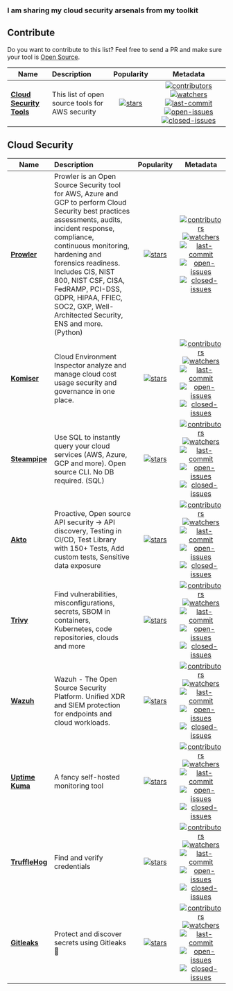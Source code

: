 ### I am sharing my cloud security arsenals from my toolkit


## Contribute
Do you want to contribute to this list? Feel free to send a PR and make sure your tool is [Open Source](https://en.wikipedia.org/wiki/Open_source).

| Name | Description | Popularity | Metadata |
| ---------- | :---------- | :----------: | :----------: |
| **[Cloud Security Tools](https://github.com/ysftzcn/cloud-security-tools)** | This list of open source tools for AWS security|[![stars](https://badgen.net/github/stars/ysftzcn/aws-security-tools)](https://badgen.net/github/stars/ysftzcn/aws-security-tools)| [![contributors](https://badgen.net/github/contributors/ysftzcn/aws-security-tools)](https://badgen.net/github/contributors/ysftzcn/aws-security-tools) [![watchers](https://badgen.net/github/watchers/ysftzcn/aws-security-tools)](https://badgen.net/github/watchers/ysftzcn/aws-security-tools) [![last-commit](https://badgen.net/github/last-commit/ysftzcn/aws-security-tools)](https://badgen.net/github/last-commit/ysftzcn/aws-security-tools)  [![open-issues](https://badgen.net/github/open-issues/ysftzcn/aws-security-tools)](https://badgen.net/github/open-issues/ysftzcn/aws-security-tools) [![closed-issues](https://badgen.net/github/closed-issues/ysftzcn/aws-security-tools)](https://badgen.net/github/closed-issues/ysftzcn/aws-security-tools) |

## Cloud Security
| Name | Description | Popularity | Metadata |
| ---------- | :---------- | :----------: | :----------: |
| **[Prowler](https://github.com/toniblyx/prowler)** | Prowler is an Open Source Security tool for AWS, Azure and GCP to perform Cloud Security best practices assessments, audits, incident response, compliance, continuous monitoring, hardening and forensics readiness. Includes CIS, NIST 800, NIST CSF, CISA, FedRAMP, PCI-DSS, GDPR, HIPAA, FFIEC, SOC2, GXP, Well-Architected Security, ENS and more. (Python) |[![stars](https://badgen.net/github/stars/toniblyx/prowler)](https://badgen.net/github/stars/toniblyx/prowler)| [![contributors](https://badgen.net/github/contributors/toniblyx/prowler)](https://badgen.net/github/contributors/toniblyx/prowler)[![watchers](https://badgen.net/github/watchers/toniblyx/prowler)](https://badgen.net/github/watchers/toniblyx/prowler)[![last-commit](https://badgen.net/github/last-commit/toniblyx/prowler)](https://badgen.net/github/last-commit/toniblyx/prowler) [![open-issues](https://badgen.net/github/open-issues/toniblyx/prowler)](https://badgen.net/github/open-issues/toniblyx/prowler) [![closed-issues](https://badgen.net/github/closed-issues/toniblyx/prowler)](https://badgen.net/github/closed-issues/toniblyx/prowler) |
| **[Komiser](https://github.com/mlabouardy/komiser)** | Cloud Environment Inspector analyze and manage cloud cost usage security and governance in one place. |[![stars](https://badgen.net/github/stars/mlabouardy/komiser)](https://badgen.net/github/stars/mlabouardy/komiser)| [![contributors](https://badgen.net/github/contributors/mlabouardy/komiser)](https://badgen.net/github/contributors/mlabouardy/komiser)[![watchers](https://badgen.net/github/watchers/mlabouardy/komiser)](https://badgen.net/github/watchers/mlabouardy/komiser)[![last-commit](https://badgen.net/github/last-commit/mlabouardy/komiser)](https://badgen.net/github/last-commit/mlabouardy/komiser) [![open-issues](https://badgen.net/github/open-issues/mlabouardy/komiser)](https://badgen.net/github/open-issues/mlabouardy/komiser) [![closed-issues](https://badgen.net/github/closed-issues/mlabouardy/komiser)](https://badgen.net/github/closed-issues/mlabouardy/komiser) |
| **[Steampipe](https://github.com/turbot/steampipe)** | Use SQL to instantly query your cloud services (AWS, Azure, GCP and more). Open source CLI. No DB required. (SQL) |[![stars](https://badgen.net/github/stars/turbot/steampipe)](https://badgen.net/github/stars/turbot/steampipe)| [![contributors](https://badgen.net/github/contributors/turbot/steampipe)](https://badgen.net/github/contributors/turbot/steampipe)[![watchers](https://badgen.net/github/watchers/turbot/steampipe)](https://badgen.net/github/watchers/turbot/steampipe)[![last-commit](https://badgen.net/github/last-commit/turbot/steampipe/main)](https://badgen.net/github/last-commit/turbot/steampipe/main) [![open-issues](https://badgen.net/github/open-issues/turbot/steampipe)](https://badgen.net/github/open-issues/turbot/steampipe) [![closed-issues](https://badgen.net/github/closed-issues/turbot/steampipe)](https://badgen.net/github/closed-issues/turbot/steampipe) |
| **[Akto](https://github.com/akto-api-security/akto)** | Proactive, Open source API security → API discovery, Testing in CI/CD, Test Library with 150+ Tests, Add custom tests, Sensitive data exposure |[![stars](https://badgen.net/github/stars/akto-api-security/akto)](https://badgen.net/github/stars/akto-api-security/akto)| [![contributors](https://badgen.net/github/contributors/akto-api-security/akto)](https://badgen.net/github/contributors/akto-api-security/akto)[![watchers](https://badgen.net/github/watchers/akto-api-security/akto)](https://badgen.net/github/watchers/akto-api-security/akto)[![last-commit](https://badgen.net/github/last-commit/akto-api-security/akto)](https://badgen.net/github/last-commit/akto-api-security/akto) [![open-issues](https://badgen.net/github/open-issues/akto-api-security/akto)](https://badgen.net/github/open-issues/akto-api-security/akto) [![closed-issues](https://badgen.net/github/closed-issues/akto-api-security/akto)](https://badgen.net/github/closed-issues/akto-api-security/akto) |
| **[Trivy](https://github.com/aquasecurity/trivy)** | Find vulnerabilities, misconfigurations, secrets, SBOM in containers, Kubernetes, code repositories, clouds and more |[![stars](https://badgen.net/github/stars/aquasecurity/trivy)](https://badgen.net/github/stars/aquasecurity/trivy)| [![contributors](https://badgen.net/github/contributors/aquasecurity/trivy)](https://badgen.net/github/contributors/aquasecurity/trivy)[![watchers](https://badgen.net/github/watchers/aquasecurity/trivy)](https://badgen.net/github/watchers/aquasecurity/trivy)[![last-commit](https://badgen.net/github/last-commit/aquasecurity/trivy)](https://badgen.net/github/last-commit/aquasecurity/trivy) [![open-issues](https://badgen.net/github/open-issues/aquasecurity/trivy)](https://badgen.net/github/open-issues/aquasecurity/trivy) [![closed-issues](https://badgen.net/github/closed-issues/aquasecurity/trivy)](https://badgen.net/github/closed-issues/aquasecurity/trivy) |
| **[Wazuh](https://github.com/wazuh/wazuh)** | Wazuh - The Open Source Security Platform. Unified XDR and SIEM protection for endpoints and cloud workloads. |[![stars](https://badgen.net/github/stars/wazuh/wazuh)](https://badgen.net/github/stars/wazuh/wazuh)| [![contributors](https://badgen.net/github/contributors/wazuh/wazuh)](https://badgen.net/github/contributors/wazuh/wazuh)[![watchers](https://badgen.net/github/watchers/wazuh/wazuh)](https://badgen.net/github/watchers/wazuh/wazuh)[![last-commit](https://badgen.net/github/last-commit/wazuh/wazuh)](https://badgen.net/github/last-commit/wazuh/wazuh) [![open-issues](https://badgen.net/github/open-issues/wazuh/wazuh)](https://badgen.net/github/open-issues/wazuh/wazuh) [![closed-issues](https://badgen.net/github/closed-issues/wazuh/wazuh)](https://badgen.net/github/closed-issues/wazuh/wazuh) |
| **[Uptime Kuma](https://github.com/louislam/uptime-kuma)** | A fancy self-hosted monitoring tool |[![stars](https://badgen.net/github/stars/louislam/uptime-kuma)](https://badgen.net/github/stars/louislam/uptime-kuma)| [![contributors](https://badgen.net/github/contributors/louislam/uptime-kuma)](https://badgen.net/github/contributors/louislam/uptime-kuma)[![watchers](https://badgen.net/github/watchers/louislam/uptime-kuma)](https://badgen.net/github/watchers/louislam/uptime-kuma)[![last-commit](https://badgen.net/github/last-commit/louislam/uptime-kuma)](https://badgen.net/github/last-commit/louislam/uptime-kuma) [![open-issues](https://badgen.net/github/open-issues/louislam/uptime-kuma)](https://badgen.net/github/open-issues/louislam/uptime-kuma) [![closed-issues](https://badgen.net/github/closed-issues/louislam/uptime-kuma)](https://badgen.net/github/closed-issues/louislam/uptime-kuma) |
| **[TruffleHog](https://github.com/trufflesecurity/trufflehog)** | Find and verify credentials |[![stars](https://badgen.net/github/stars/trufflesecurity/trufflehog)](https://badgen.net/github/stars/trufflesecurity/trufflehog)| [![contributors](https://badgen.net/github/contributors/trufflesecurity/trufflehog)](https://badgen.net/github/contributors/trufflesecurity/trufflehog)[![watchers](https://badgen.net/github/watchers/trufflesecurity/trufflehog)](https://badgen.net/github/watchers/trufflesecurity/trufflehog)[![last-commit](https://badgen.net/github/last-commit/trufflesecurity/trufflehog)](https://badgen.net/github/last-commit/trufflesecurity/trufflehog) [![open-issues](https://badgen.net/github/open-issues/trufflesecurity/trufflehog)](https://badgen.net/github/open-issues/trufflesecurity/trufflehog) [![closed-issues](https://badgen.net/github/closed-issues/trufflesecurity/trufflehog)](https://badgen.net/github/closed-issues/trufflesecurity/trufflehog) |
| **[Gitleaks](https://github.com/gitleaks/gitleaks)** | Protect and discover secrets using Gitleaks 🔑 |[![stars](https://badgen.net/github/stars/gitleaks/gitleaks)](https://badgen.net/github/stars/gitleaks/gitleaks)| [![contributors](https://badgen.net/github/contributors/gitleaks/gitleaks)](https://badgen.net/github/contributors/gitleaks/gitleaks)[![watchers](https://badgen.net/github/watchers/gitleaks/gitleaks)](https://badgen.net/github/watchers/gitleaks/gitleaks)[![last-commit](https://badgen.net/github/last-commit/gitleaks/gitleaks)](https://badgen.net/github/last-commit/gitleaks/gitleaks) [![open-issues](https://badgen.net/github/open-issues/gitleaks/gitleaks)](https://badgen.net/github/open-issues/gitleaks/gitleaks) [![closed-issues](https://badgen.net/github/closed-issues/gitleaks/gitleaks)](https://badgen.net/github/closed-issues/gitleaks/gitleaks) |



